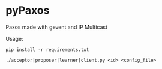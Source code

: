 # pyPaxos
Paxos made with gevent and IP Multicast

Usage:

    pip install -r requirements.txt 
    
    ./acceptor|proposer|learner|client.py <id> <config_file>
